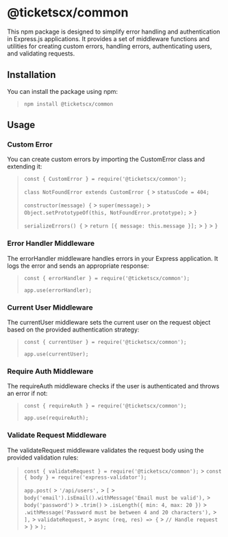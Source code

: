 # **@ticketscx/common**

This npm package is designed to simplify error handling and authentication in Express.js applications. It provides a set of middleware functions and utilities for creating custom errors, handling errors, authenticating users, and validating requests.

## **Installation**

You can install the package using npm:

> `npm install @ticketscx/common`

## **Usage**

### Custom Error

You can create custom errors by importing the CustomError class and extending it:

> `const { CustomError } = require('@ticketscx/common');`
>
> `class NotFoundError extends CustomError {` > `statusCode = 404;`
>
> `constructor(message) {` > `super(message);` > `Object.setPrototypeOf(this, NotFoundError.prototype);` > `}`
>
> `serializeErrors() {` > `return [{ message: this.message }];` > `}` > `}`

### Error Handler Middleware

The errorHandler middleware handles errors in your Express application. It logs the error and sends an appropriate response:

> `const { errorHandler } = require('@ticketscx/common');`
>
> `app.use(errorHandler);`

### Current User Middleware

The currentUser middleware sets the current user on the request object based on the provided authentication strategy:

> `const { currentUser } = require('@ticketscx/common');`
>
> `app.use(currentUser);`

### Require Auth Middleware

The requireAuth middleware checks if the user is authenticated and throws an error if not:

> `const { requireAuth } = require('@ticketscx/common');`
>
> `app.use(requireAuth);`

### Validate Request Middleware

The validateRequest middleware validates the request body using the provided validation rules:

> `const { validateRequest } = require('@ticketscx/common');` > `const { body } = require('express-validator');`
>
> `app.post(` > `'/api/users',` > `[` > `body('email').isEmail().withMessage('Email must be valid'),` > `body('password')` > `.trim()` > `.isLength({ min: 4, max: 20 })` > `.withMessage('Password must be between 4 and 20 characters'),` > `],` > `validateRequest,` > `async (req, res) => {` > `// Handle request` > `}` > `);`
